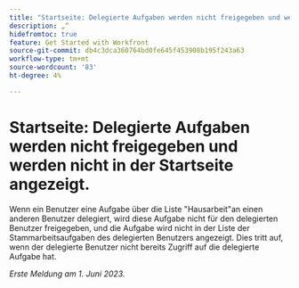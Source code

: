 ```yaml
---
title: "Startseite: Delegierte Aufgaben werden nicht freigegeben und werden nicht in der Liste der Hausaufgaben angezeigt."
description: „“
hidefromtoc: true
feature: Get Started with Workfront
source-git-commit: db4c3dca360764bd0fe645f453908b195f243a63
workflow-type: tm+mt
source-wordcount: '83'
ht-degree: 4%

---
```



# Startseite: Delegierte Aufgaben werden nicht freigegeben und werden nicht in der Startseite angezeigt.

Wenn ein Benutzer eine Aufgabe über die Liste &quot;Hausarbeit&quot;an einen anderen Benutzer delegiert, wird diese Aufgabe nicht für den delegierten Benutzer freigegeben, und die Aufgabe wird nicht in der Liste der Stammarbeitsaufgaben des delegierten Benutzers angezeigt. Dies tritt auf, wenn der delegierte Benutzer nicht bereits Zugriff auf die delegierte Aufgabe hat.

_Erste Meldung am 1. Juni 2023._
